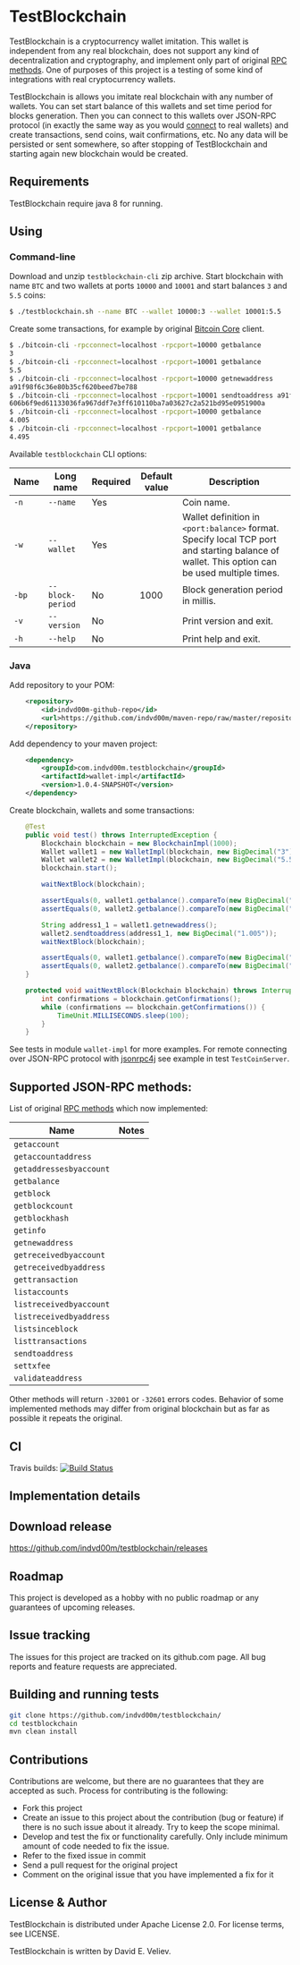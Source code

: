 # TestBlockchain

TestBlockchain is a cryptocurrency wallet imitation. This wallet is independent from any real blockchain, does not support any kind of decentralization and cryptography, and implement only part of original [RPC methods](https://bitcoin.org/en/developer-reference#rpcs). One of purposes of this project is a testing of some kind of integrations with real cryptocurrency wallets. 

TestBlockchain is allows you imitate real blockchain with any number of wallets. You can set start balance of this wallets and set time period for blocks generation. Then you can connect to this wallets over JSON-RPC protocol (in exactly the same way as you would [connect](https://bitcoin.org/en/developer-reference#remote-procedure-calls-rpcs) to real wallets) and create transactions, send coins, wait confirmations, etc. No any data will be persisted or sent somewhere, so after stopping of TestBlockchain and starting again new blockchain would be created.

## Requirements
TestBlockchain require java 8 for running.

## Using

### Command-line
Download and unzip `testblockchain-cli` zip archive. Start blockchain with name `BTC` and two
wallets at ports `10000` and `10001` and start balances `3` and `5.5` coins:

```bash
$ ./testblockchain.sh --name BTC --wallet 10000:3 --wallet 10001:5.5
```

Create some transactions, for example by original [Bitcoin Core](https://bitcoin.org/en/download) client.

```bash
$ ./bitcoin-cli -rpcconnect=localhost -rpcport=10000 getbalance
3
$ ./bitcoin-cli -rpcconnect=localhost -rpcport=10001 getbalance
5.5
$ ./bitcoin-cli -rpcconnect=localhost -rpcport=10000 getnewaddress
a91f98f6c36e80b35cf620beed7be788
$ ./bitcoin-cli -rpcconnect=localhost -rpcport=10001 sendtoaddress a91f98f6c36e80b35cf620beed7be788 1.005
606b6f9ed61133036fa967ddf7e3ff610110ba7a03627c2a521bd95e0951900a
$ ./bitcoin-cli -rpcconnect=localhost -rpcport=10000 getbalance
4.005
$ ./bitcoin-cli -rpcconnect=localhost -rpcport=10001 getbalance
4.495

```

Available `testblockchain` CLI options:

| Name | Long name | Required | Default value | Description |
| --- | --- | --- | --- | --- |
| `-n` | `--name` | Yes | | Coin name. |
| `-w` | `--wallet` | Yes | | Wallet definition in `<port:balance>` format. Specify local TCP port and starting balance of wallet. This option can be used multiple times. |
| `-bp` | `--block-period` | No | 1000 | Block generation period in millis. |
| `-v` | `--version` | No | | Print version and exit. |
| `-h` | `--help` | No | | Print help and exit. |

### Java

Add repository to your POM:

```xml
	<repository>
		<id>indvd00m-github-repo</id>
		<url>https://github.com/indvd00m/maven-repo/raw/master/repository</url>
	</repository>
```

Add dependency to your maven project:

```xml
	<dependency>
		<groupId>com.indvd00m.testblockchain</groupId>
		<artifactId>wallet-impl</artifactId>
		<version>1.0.4-SNAPSHOT</version>
	</dependency>
```
Create blockchain, wallets and some transactions:

```java
	@Test
	public void test() throws InterruptedException {
		Blockchain blockchain = new BlockchainImpl(1000);
		Wallet wallet1 = new WalletImpl(blockchain, new BigDecimal("3"));
		Wallet wallet2 = new WalletImpl(blockchain, new BigDecimal("5.5"));
		blockchain.start();

		waitNextBlock(blockchain);

		assertEquals(0, wallet1.getbalance().compareTo(new BigDecimal("3")));
		assertEquals(0, wallet2.getbalance().compareTo(new BigDecimal("5.5")));

		String address1_1 = wallet1.getnewaddress();
		wallet2.sendtoaddress(address1_1, new BigDecimal("1.005"));
		waitNextBlock(blockchain);

		assertEquals(0, wallet1.getbalance().compareTo(new BigDecimal("4.005")));
		assertEquals(0, wallet2.getbalance().compareTo(new BigDecimal("4.495")));
	}

	protected void waitNextBlock(Blockchain blockchain) throws InterruptedException {
		int confirmations = blockchain.getConfirmations();
		while (confirmations == blockchain.getConfirmations()) {
			TimeUnit.MILLISECONDS.sleep(100);
		}
	}
```

See tests in module `wallet-impl` for more examples. For remote connecting over JSON-RPC protocol with [jsonrpc4j](https://github.com/briandilley/jsonrpc4j) see example in test `TestCoinServer`.

## Supported JSON-RPC methods:
List of original [RPC methods](https://bitcoin.org/en/developer-reference#rpcs) which now implemented:

| Name | Notes |
| --- | --- |
| `getaccount` | |
| `getaccountaddress` | |
| `getaddressesbyaccount` | |
| `getbalance` | |
| `getblock` | |
| `getblockcount` | |
| `getblockhash` | |
| `getinfo` | |
| `getnewaddress` | |
| `getreceivedbyaccount` | |
| `getreceivedbyaddress` | |
| `gettransaction` | |
| `listaccounts` | |
| `listreceivedbyaccount` | |
| `listreceivedbyaddress` | |
| `listsinceblock` | |
| `listtransactions` | |
| `sendtoaddress` | |
| `settxfee` | |
| `validateaddress` | |

Other methods will return `-32001` or `-32601` errors codes. Behavior of some implemented methods may differ from original blockchain but as far as possible it repeats the original.


## CI
Travis builds: 
[![Build Status](https://travis-ci.org/indvd00m/testblockchain.svg?branch=master)](https://travis-ci.org/indvd00m/testblockchain)

## Implementation details


## Download release

https://github.com/indvd00m/testblockchain/releases

## Roadmap

This project is developed as a hobby with no public roadmap or any guarantees of upcoming releases.

## Issue tracking

The issues for this project are tracked on its github.com page. All bug reports and feature requests are appreciated. 

## Building and running tests
```bash
git clone https://github.com/indvd00m/testblockchain/
cd testblockchain
mvn clean install
```

## Contributions

Contributions are welcome, but there are no guarantees that they are accepted as such. Process for contributing is the following:
- Fork this project
- Create an issue to this project about the contribution (bug or feature) if there is no such issue about it already. Try to keep the scope minimal.
- Develop and test the fix or functionality carefully. Only include minimum amount of code needed to fix the issue.
- Refer to the fixed issue in commit
- Send a pull request for the original project
- Comment on the original issue that you have implemented a fix for it

## License & Author

TestBlockchain is distributed under Apache License 2.0. For license terms, see LICENSE.

TestBlockchain is written by David E. Veliev.
